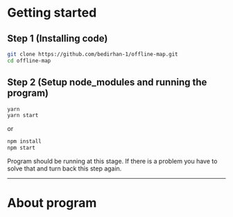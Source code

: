 # Getting started

## Step 1 (Installing code)

```sh
git clone https://github.com/bedirhan-1/offline-map.git
cd offline-map
```

## Step 2 (Setup node_modules and running the program)

```sh
yarn
yarn start
```

or

```sh
npm install
npm start
```

Program should be running at this stage. If there is a problem
you have to solve that and turn back this step again.

---

# About program
